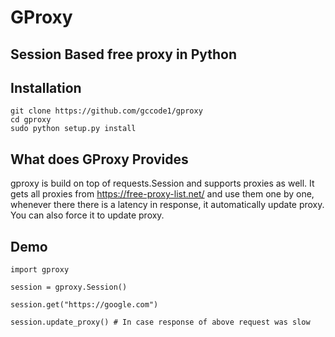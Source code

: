 # GProxy
## Session Based free proxy in Python

## Installation
```
git clone https://github.com/gccode1/gproxy
cd gproxy
sudo python setup.py install
```

## What does GProxy Provides
gproxy is build on top of requests.Session and supports proxies as well.
It gets all proxies from https://free-proxy-list.net/ and use them one by one, whenever there there is a latency in response, it automatically update proxy. You can also force it to update proxy.


## Demo

```
import gproxy

session = gproxy.Session()

session.get("https://google.com")

session.update_proxy() # In case response of above request was slow
```
